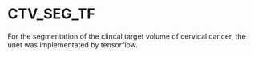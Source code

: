 # CTV_SEG_TF
For the segmentation of the clincal target volume of cervical cancer, the unet was implementated by tensorflow.

